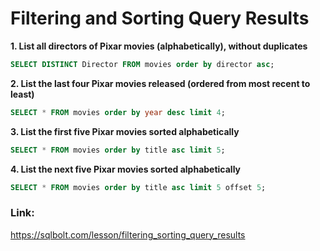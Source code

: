 # Filtering and Sorting Query Results


**1. List all directors of Pixar movies (alphabetically), without duplicates**

```sql
SELECT DISTINCT Director FROM movies order by director asc;
```

**2. List the last four Pixar movies released (ordered from most recent to least)**

```sql
SELECT * FROM movies order by year desc limit 4;
```

**3. List the first five Pixar movies sorted alphabetically**

```sql
SELECT * FROM movies order by title asc limit 5;
```

**4. List the next five Pixar movies sorted alphabetically**

```sql
SELECT * FROM movies order by title asc limit 5 offset 5;
```


### Link:
https://sqlbolt.com/lesson/filtering_sorting_query_results
